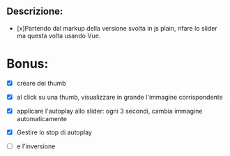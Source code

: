 ## Descrizione:
- [x]Partendo dal markup della versione svolta in js plain, rifare lo slider ma questa volta usando Vue.

# Bonus:
- [x] creare dei thumb
- [x] al click su una thumb, visualizzare in grande l'immagine corrispondente
- [x] applicare l'autoplay allo slider: ogni 3 secondi, cambia immagine automaticamente
- [x] Gestire lo stop di autoplay 
- [ ] e l'inversione



